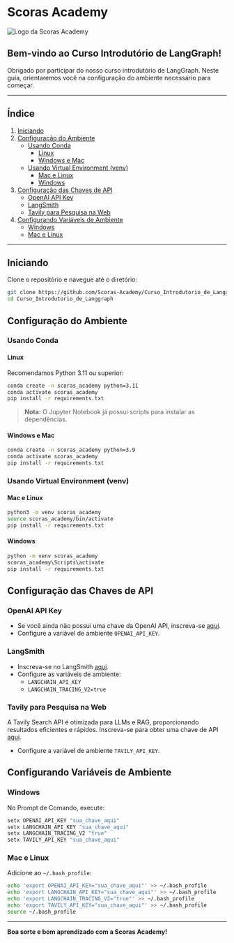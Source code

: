 

# Scoras Academy

![Logo da Scoras Academy](https://scoras.com.br/wp-content/uploads/2024/09/Scoras_academy.png)

## Bem-vindo ao Curso Introdutório de LangGraph!

Obrigado por participar do nosso curso introdutório de LangGraph. Neste guia, orientaremos você na configuração do ambiente necessário para começar.

---

## Índice

1. [Iniciando](#iniciando)
2. [Configuração do Ambiente](#configuração-do-ambiente)
   - [Usando Conda](#usando-conda)
     - [Linux](#linux)
     - [Windows e Mac](#windows-e-mac)
   - [Usando Virtual Environment (venv)](#usando-virtual-environment-venv)
     - [Mac e Linux](#mac-e-linux)
     - [Windows](#windows)
3. [Configuração das Chaves de API](#configuração-das-chaves-de-api)
   - [OpenAI API Key](#openai-api-key)
   - [LangSmith](#langsmith)
   - [Tavily para Pesquisa na Web](#tavily-para-pesquisa-na-web)
4. [Configurando Variáveis de Ambiente](#configurando-variáveis-de-ambiente)
   - [Windows](#windows-1)
   - [Mac e Linux](#mac-e-linux-1)

---

## Iniciando

Clone o repositório e navegue até o diretório:

```bash
git clone https://github.com/Scoras-Academy/Curso_Introdutorio_de_Langgraph.git
cd Curso_Introdutorio_de_Langgraph
```

## Configuração do Ambiente

### Usando Conda

#### Linux

Recomendamos Python 3.11 ou superior:

```bash
conda create -n scoras_academy python=3.11
conda activate scoras_academy
pip install -r requirements.txt
```

> **Nota:** O Jupyter Notebook já possui scripts para instalar as dependências.

#### Windows e Mac

```bash
conda create -n scoras_academy python=3.9
conda activate scoras_academy
pip install -r requirements.txt
```

### Usando Virtual Environment (venv)

#### Mac e Linux

```bash
python3 -m venv scoras_academy
source scoras_academy/bin/activate
pip install -r requirements.txt
```

#### Windows

```bash
python -m venv scoras_academy
scoras_academy\Scripts\activate
pip install -r requirements.txt
```

## Configuração das Chaves de API

### OpenAI API Key

- Se você ainda não possui uma chave da OpenAI API, inscreva-se [aqui](https://openai.com/index/openai-api/).
- Configure a variável de ambiente `OPENAI_API_KEY`.

### LangSmith

- Inscreva-se no LangSmith [aqui](https://docs.smith.langchain.com/).
- Configure as variáveis de ambiente:
  - `LANGCHAIN_API_KEY`
  - `LANGCHAIN_TRACING_V2=true`

### Tavily para Pesquisa na Web

A Tavily Search API é otimizada para LLMs e RAG, proporcionando resultados eficientes e rápidos. Inscreva-se para obter uma chave de API [aqui](https://tavily.com/).

- Configure a variável de ambiente `TAVILY_API_KEY`.

## Configurando Variáveis de Ambiente

### Windows

No Prompt de Comando, execute:

```cmd
setx OPENAI_API_KEY "sua_chave_aqui"
setx LANGCHAIN_API_KEY "sua_chave_aqui"
setx LANGCHAIN_TRACING_V2 "true"
setx TAVILY_API_KEY "sua_chave_aqui"
```

### Mac e Linux

Adicione ao `~/.bash_profile`:

```bash
echo 'export OPENAI_API_KEY="sua_chave_aqui"' >> ~/.bash_profile
echo 'export LANGCHAIN_API_KEY="sua_chave_aqui"' >> ~/.bash_profile
echo 'export LANGCHAIN_TRACING_V2="true"' >> ~/.bash_profile
echo 'export TAVILY_API_KEY="sua_chave_aqui"' >> ~/.bash_profile
source ~/.bash_profile
```

---

**Boa sorte e bom aprendizado com a Scoras Academy!**

